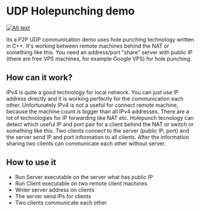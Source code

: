 UDP Holepunching demo
===================
[![Alt text](https://img.youtube.com/vi/VID/0.jpg)](https://www.youtube.com/watch?v=XKSSozKlYJM)

Its a P2P UDP communication demo uses hole punching technology written in C++. It's working between remote machines behind the NAT or something like this. You need an address/port "share" server with public IP (there are free VPS machines, for example Google VPS) for hole punching.


How can it work?
--------------
IPv4 is quite a good technology for local network. You can just use IP address directly and it is working perfectly for the communication each other. Unfortunately IPv4 is not a useful for connect remote machine, because the machine count is bigger than all IPv4 addresses. There are a lot of technologies for IP forwarding like NAT etc. Holepunch tecnology can detect which useful IP and port pair for a client behind the NAT or switch or something like this. Two clients connect to the server (public IP, port) and the server send IP and port information to all clients. After the information sharing two clients can communicate each other without server. 

How to use it
-------------
<ul>
<li>Run Server executable on the server what has public IP</li>
<li>Run Client executable on two remote client machines</li>
<li>Wnter server address on clients</li>
<li>The server send IPs for clients</li>
<li>Two clients communicate each other</li>
</ul>
